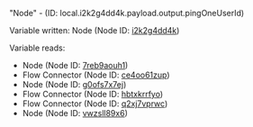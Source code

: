 "Node" - (ID: local.i2k2g4dd4k.payload.output.pingOneUserId)

Variable written:
Node (Node ID: [i2k2g4dd4k](../nodes/i2k2g4dd4k.md))

Variable reads:
* Node (Node ID: [7reb9aouh1](../nodes/7reb9aouh1.md))
* Flow Connector (Node ID: [ce4oo61zup](../nodes/ce4oo61zup.md))
* Node (Node ID: [g0ofs7x7ej](../nodes/g0ofs7x7ej.md))
* Flow Connector (Node ID: [hbtxkrrfyo](../nodes/hbtxkrrfyo.md))
* Flow Connector (Node ID: [q2xj7vprwc](../nodes/q2xj7vprwc.md))
* Node (Node ID: [vwzsll89x6](../nodes/vwzsll89x6.md))
